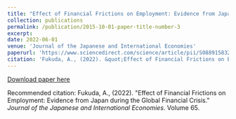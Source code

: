 ```yaml
---
title: "Effect of Financial Frictions on Employment: Evidence from Japan during the Global Financial Crisis."
collection: publications
permalink: /publication/2015-10-01-paper-title-number-3
excerpt: 
date: 2022-06-01
venue: 'Journal of the Japanese and International Economies'
paperurl: 'https://www.sciencedirect.com/science/article/pii/S0889158322000235'
citation: 'Fukuda, A., (2022). &quot;Effect of Financial Frictions on Employment: Evidence from Japan during the Global Financial Crisis.&quot; <i>Journal of the Japanese and International Economies</i>. Volume 65.'
---
```


[Download paper here](https://www.sciencedirect.com/science/article/pii/S0889158322000235)

Recommended citation: Fukuda, A., (2022). "Effect of Financial Frictions on Employment: Evidence from Japan during the Global Financial Crisis." <i>Journal of the Japanese and International Economies</i>. Volume 65.
